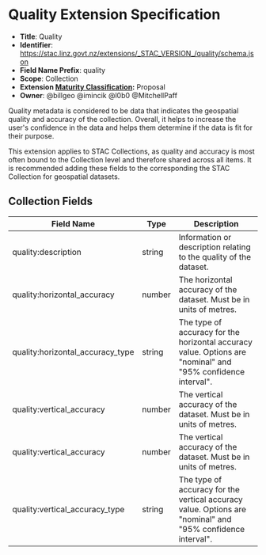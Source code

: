 # Quality Extension Specification

- **Title**: Quality
- **Identifier**:
  <https://stac.linz.govt.nz/extensions/_STAC_VERSION_/quality/schema.json>
- **Field Name Prefix**: quality
- **Scope**: Collection
- **Extension
  [Maturity Classification](https://github.com/radiantearth/stac-spec/tree/master/extensions/README.md#extension-maturity):**
  Proposal
- **Owner**: @billgeo @imincik @l0b0 @MitchellPaff

Quality metadata is considered to be data that indicates the geospatial quality and accuracy of the collection. Overall, it helps to increase the user's confidence in the data and helps them determine if the data is fit for their purpose.

This extension applies to STAC Collections, as quality and accuracy is most often bound to the Collection level and therefore shared across all items. It is recommended adding these fields to the corresponding the STAC Collection for geospatial datasets.

## Collection Fields

| Field Name                       | Type   | Description                                                                                                  |
| -------------------------------- | ------ | ------------------------------------------------------------------------------------------------------------ |
| quality:description              | string | Information or description relating to the quality of the dataset.                                           |
| quality:horizontal_accuracy      | number | The horizontal accuracy of the dataset. Must be in units of metres.                                          |
| quality:horizontal_accuracy_type | string | The type of accuracy for the horizontal accuracy value. Options are "nominal" and "95% confidence interval". |
| quality:vertical_accuracy        | number | The vertical accuracy of the dataset. Must be in units of metres.                                            |
| quality:vertical_accuracy        | number | The vertical accuracy of the dataset. Must be in units of metres.                                            |
| quality:vertical_accuracy_type   | string | The type of accuracy for the vertical accuracy value. Options are "nominal" and "95% confidence interval".   |

